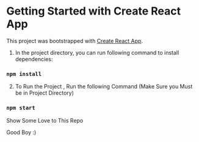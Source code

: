# Getting Started with Create React App

This project was bootstrapped with [Create React App](https://github.com/facebook/create-react-app).

1) In the project directory, you can run following command to install dependencies:

### `npm install`

2) To Run the Project , Run the following Command (Make Sure you Must be in Project Directory)

### `npm start`

Show Some Love to This Repo

Good Boy :)
